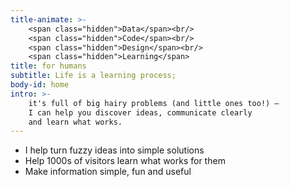 ```yaml
---
title-animate: >-
    <span class="hidden">Data</span><br/>
    <span class="hidden">Code</span><br/>
    <span class="hidden">Design</span><br/>
    <span class="hidden">Learning</span>
title: for humans
subtitle: Life is a learning process;
body-id: home
intro: >-
    it's full of big hairy problems (and little ones too!) —
    I can help you discover ideas, communicate clearly
    and learn what works.
---
```


- I help turn fuzzy ideas into simple solutions
- Help 1000s of visitors learn what works for them
- Make information simple, fun and useful

